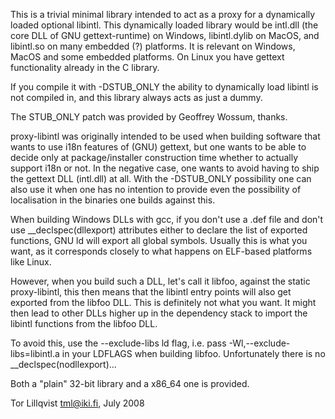 This is a trivial minimal library intended to act as a proxy for a
dynamically loaded optional libintl. This dynamically loaded library
would be intl.dll (the core DLL of GNU gettext-runtime) on Windows,
libintl.dylib on MacOS, and libintl.so on many embedded (?)
platforms. It is relevant on Windows, MacOS and some embedded
platforms. On Linux you have gettext functionality already in the C
library.

If you compile it with -DSTUB_ONLY the ability to dynamically load
libintl is not compiled in, and this library always acts as just a
dummy.

The STUB_ONLY patch was provided by Geoffrey Wossum, thanks.

proxy-libintl was originally intended to be used when building
software that wants to use i18n features of (GNU) gettext, but one
wants to be able to decide only at package/installer construction time
whether to actually support i18n or not. In the negative case, one
wants to avoid having to ship the gettext DLL (intl.dll) at all. With
the -DSTUB_ONLY possibility one can also use it when one has no
intention to provide even the possibility of localisation in the
binaries one builds against this.

When building Windows DLLs with gcc, if you don't use a .def file and
don't use __declspec(dllexport) attributes either to declare the list
of exported functions, GNU ld will export all global symbols. Usually
this is what you want, as it corresponds closely to what happens on
ELF-based platforms like Linux.

However, when you build such a DLL, let's call it libfoo, against the
static proxy-libintl, this then means that the libintl entry points
will also get exported from the libfoo DLL. This is definitely not
what you want. It might then lead to other DLLs higher up in the
dependency stack to import the libintl functions from the libfoo DLL.

To avoid this, use the --exclude-libs ld flag, i.e. pass
-Wl,--exclude-libs=libintl.a in your LDFLAGS when building
libfoo. Unfortunately there is no __declspec(nodllexport)...

Both a "plain" 32-bit library and a x86_64 one is provided.

Tor Lillqvist <tml@iki.fi>, July 2008
